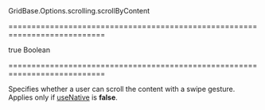 <!--id-->GridBase.Options.scrolling.scrollByContent<!--/id-->
===========================================================================
<!--default-->true<!--/default-->
<!--type-->Boolean<!--/type-->
===========================================================================

<!--shortDescription-->
Specifies whether a user can scroll the content with a swipe gesture. Applies only if [useNative]({basewidgetpath}/Configuration/scrolling/#useNative) is **false**.
<!--/shortDescription-->

<!--fullDescription-->

<!--/fullDescription-->